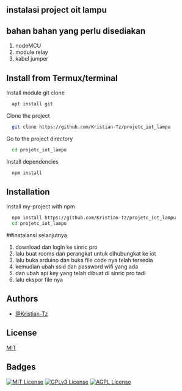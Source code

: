 ## instalasi project oit lampu 

## bahan bahan yang perlu disediakan
1. nodeMCU
2. module relay
3. kabel jumper

## Install from Termux/terminal

Install module git clone
```bash
  apt install git
```

Clone the project
```bash
  git clone https://github.com/Kristian-Tz/projetc_iot_lampu
```

Go to the project directory
```bash
  cd projetc_iot_lampu
```

Install dependencies
```bash
  npm install
```

## Installation

Install my-project with npm
```bash
  npm install https://github.com/Kristian-Tz/projetc_iot_lampu
  cd projetc_iot_lampu
```

##instalansi selanjutnya
1. download dan login ke sinric pro
2. lalu buat rooms dan perangkat untuk dihubungkat ke iot
3. lalu buka arduino dan buka file code nya telah tersedia
4. kemudian ubah ssid dan password wifi yang ada
5. dan ubah api key yang telah dibuat di sinric pro tadi
6. lalu ekspor file nya

## Authors

- [@Kristian-Tz](https://www.github.com/Kristian-Tz)


## License

[MIT](https://choosealicense.com/licenses/mit/)


## Badges



[![MIT License](https://img.shields.io/badge/License-MIT-green.svg)](https://choosealicense.com/licenses/mit/)
[![GPLv3 License](https://img.shields.io/badge/License-GPL%20v3-yellow.svg)](https://opensource.org/licenses/)
[![AGPL License](https://img.shields.io/badge/license-AGPL-blue.svg)](http://www.gnu.org/licenses/agpl-3.0)
